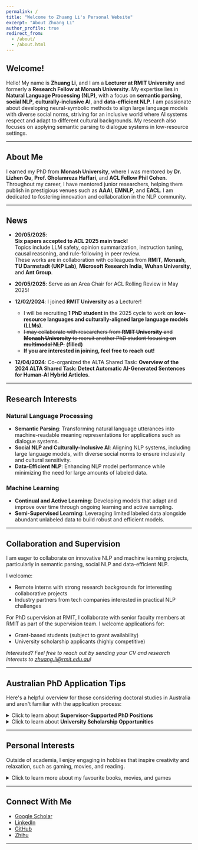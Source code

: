 ```yaml
---
permalink: /
title: "Welcome to Zhuang Li's Personal Website"
excerpt: "About Zhuang Li"
author_profile: true
redirect_from: 
  - /about/
  - /about.html
---
```


## Welcome!

Hello! My name is **Zhuang Li**, and I am a **Lecturer at RMIT University** and formerly a **Research Fellow at Monash University**. My expertise lies in **Natural Language Processing (NLP)**, with a focus on **semantic parsing**, **social NLP**, **culturally-inclusive AI**, and **data-efficient NLP**. I am passionate about developing neural-symbolic methods to align large language models with diverse social norms, striving for an inclusive world where AI systems respect and adapt to different cultural backgrounds. My research also focuses on applying semantic parsing to dialogue systems in low-resource settings.

---

## About Me

I earned my PhD from **Monash University**, where I was mentored by **Dr. Lizhen Qu**, **Prof. Gholamreza Haffari**, and **ACL Fellow Phil Cohen**. Throughout my career, I have mentored junior researchers, helping them publish in prestigious venues such as **AAAI**, **EMNLP**, and **EACL**. I am dedicated to fostering innovation and collaboration in the NLP community.

---

## News

- **20/05/2025**:  
  **Six papers accepted to ACL 2025 main track!**  
  Topics include LLM safety, opinion summarization, instruction tuning, causal reasoning, and rule-following in peer review.  
  These works are in collaboration with colleagues from **RMIT**, **Monash**, **TU Darmstadt (UKP Lab)**, **Microsoft Research India**, **Wuhan University**, and **Ant Group**.

- **20/05/2025**: Serve as an Area Chair for ACL Rolling Review in May 2025!
  
- **12/02/2024**: I joined **RMIT University** as a Lecturer! 
  - I will be recruiting **1 PhD student** in the 2025 cycle to work on **low-resource languages and culturally-aligned large language models (LLMs)**.  
  - ~~I may collaborate with researchers from **RMIT University** and **Monash University** to recruit another PhD student focusing on **multimodal NLP**.~~ **(filled)** 
  - **If you are interested in joining, feel free to reach out!**  

- **12/04/2024**: Co-organized the ALTA Shared Task: **Overview of the 2024 ALTA Shared Task: Detect Automatic AI-Generated Sentences for Human-AI Hybrid Articles**.  

---

## Research Interests

### Natural Language Processing
- **Semantic Parsing**: Transforming natural language utterances into machine-readable meaning representations for applications such as dialogue systems.  
- **Social NLP and Culturally-Inclusive AI**: Aligning NLP systems, including large language models, with diverse social norms to ensure inclusivity and cultural sensitivity.  
- **Data-Efficient NLP**: Enhancing NLP model performance while minimizing the need for large amounts of labeled data.  

### Machine Learning
- **Continual and Active Learning**: Developing models that adapt and improve over time through ongoing learning and active sampling.  
- **Semi-Supervised Learning**: Leveraging limited labeled data alongside abundant unlabeled data to build robust and efficient models.  

---

## Collaboration and Supervision

I am eager to collaborate on innovative NLP and machine learning projects, particularly in semantic parsing, social NLP and data-efficient NLP.

I welcome:
- Remote interns with strong research backgrounds for interesting collaborative projects
- Industry partners from tech companies interested in practical NLP challenges

For PhD supervision at RMIT, I collaborate with senior faculty members at RMIT as part of the supervision team. I welcome applications for:
- Grant-based students (subject to grant availability)
- University scholarship applicants (highly competitive)

*Interested? Feel free to reach out by sending your CV and research interests to zhuang.li@rmit.edu.au!*

---

## Australian PhD Application Tips
Here's a helpful overview for those considering doctoral studies in Australia and aren't familiar with the application process:
<details>
  <summary>Click to learn about <strong>Supervisor-Supported PhD Positions</strong></summary>
  <p>
    - If your research interests match a supervisor's work, they may support your enrollment directly. The entry requirements are quite flexible and largely depend on the supervisor's discretion.<br>
    - Enrollment through this path can happen at any time throughout the year, though supervisor grant availability varies.<br>
    - <em>English Language Requirements</em>: While specific requirements vary by supervisor, typical English benchmarks include:<br>
    &emsp;- IELTS overall band score of 6.5 or higher<br>
    &emsp;- Equivalent scores in PTE or TOEFL
  </p>
</details>
<details>
  <summary>Click to learn about <strong>University Scholarship Opportunities</strong></summary>
  <p>
    <em><strong>For International Applicants</strong></em>:<br>
    - For AI-related students in particular, these scholarships have become increasingly competitive due to limited positions and growing enthusiasm in the field. The competition has intensified as more students pursue AI research.<br>
    - Applications for university scholarships are only accepted during specific periods. For example, RMIT's 2026 scholarship round opens in April 2025. Plan ahead and prepare your application early!<br>
    - Recent successful applicants have typically had:
    <ul>
      <li>A Master's degree from a prestigious university</li>
      <li>Strong transcript grades (High Distinction or equivalent grades across different systems - for example, 70+ in British universities or 85+ in Chinese universities)</li>
      <li>Research experience, demonstrated through a first-authored publication in respected venues (such as CORE A or A* conferences)</li>
      <li>English proficiency test scores (such as IELTS overall band 6.5 or equivalent in TOEFL/PTE)</li>
    </ul>
    Note: These are examples from recent successful applications with university scholarship, not fixed requirements. If you aren't selected, please remember this isn't a reflection of your capabilities - stay confident and keep pursuing your goals.<br><br>
    <em><strong>For Australian Residents</strong></em>:
    <ul>
    <li>The Australian government provides Research Training Program (RTP) scholarships for domestic students</li>
    <li>Universities usually offer additional stipends for RTP recipients</li>
    <li>Typical requirements include a minimum overall grade of 75</li>
    <li>Still, exact eligibility criteria and funding amounts vary by program and supervisor availability.</li>
    </ul>
  </p>
</details>

---

## Personal Interests

Outside of academia, I enjoy engaging in hobbies that inspire creativity and relaxation, such as gaming, movies, and reading.

<details>
  <summary>Click to learn more about my favourite books, movies, and games</summary>
  <p><strong>Gaming:</strong> AAA games like <em>Elden Ring</em>, <em>The Legend of Zelda: Breath of the Wild</em>, <em>The Legend of Zelda: Tears of the Kingdom</em>, <em>Diablo II, III, IV</em>, <em>Black Myth: Wukong</em>, <em>Red Dead Redemption</em>, <em>The Witcher 3: Wild Hunt</em>, <em>Cyberpunk 2077</em>, <em>God of War</em> series, etc.</p>
  <p><strong>Movies:</strong> Sci-fi and fantasy classics like <em>Star Wars</em>, <em>The Lord of the Rings</em>, and <em>Batman: The Dark Knight</em>. Other popular favorites include the <em>Indiana Jones</em> series, <em>The Shawshank Redemption</em>, <em>The Silence of the Lambs</em>, <em>Forrest Gump</em>, the <em>Harry Potter</em> series, and the <em>The Chronicles of Narnia</em> series.</p>
  <p><strong>Books:</strong> Works on history and economics, including <em>Les Misérables</em> and <em>The Intelligent Investor</em>.</p>
  <p>I’m also active on <strong><a href="https://www.zhihu.com/people/li-zhuang-72-32" target="_blank">Zhihu</a></strong> (@Alpaca).</p>
</details>

---

## Connect With Me

- [Google Scholar](https://scholar.google.com/citations?user=4uhU0NUAAAAJ)
- [LinkedIn](https://www.linkedin.com/in/zhuang-li-68b855b1/)
- [GitHub](https://github.com/zhuang-li)
- [Zhihu](https://www.zhihu.com/people/li-zhuang-72-32)

---

<!-- Google tag (gtag.js) -->
<script async src="https://www.googletagmanager.com/gtag/js?id=G-KX1RKMBLDR"></script>
<script>
  window.dataLayer = window.dataLayer || [];
  function gtag(){dataLayer.push(arguments);}
  gtag('js', new Date());

  gtag('config', 'G-KX1RKMBLDR');
</script>
